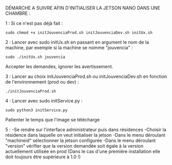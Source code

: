 DÉMARCHE A SUIVRE AFIN D'INITIALISER LA JETSON NANO DANS UNE CHAMBRE :

1 : Si ce n'est pas déjà fait : 

```sudo chmod +x initJouvenciaProd.sh initJouvenciaDev.sh initUx.sh```


2 : Lancer  avec sudo initUx.sh en passant en argument le nom de la machine, par exemple si la machine se nomme "jouvencia" :

```sudo ./initUx.sh jouvencia```


Accepter les demandes, ignorer les avertissement.


3 : Lancer au choix initJouvenciaProd.sh ou initJouvenciaDev.sh en fonction de l'environnement (prod ou dev) :

```./initJouvenciaProd.sh```


4 : Lancer avec sudo initService.py : 

```sudo python3 initService.py```



Patienter le temps que l'image se télécharge 


5 : -Se rendre sur l'interface administrateur puis dans résidences
	-Choisir la résidence dans laquelle on veut initialiser la jetson
	-Dans le menu déroulant "machineid" sélectionner la jetson configurée
	-Dans le menu déroulant "version" vérifier que la version demandée soit égale à la version actuellement utilisée en prod (Dans le cas d'une première installation elle doit toujours être supérieure à 1.0 !)
